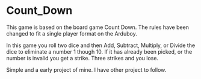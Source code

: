 # Count_Down
This game is based on the board game Count Down. The rules have been changed to fit a single player format on the Arduboy.

In this game you roll two dice and then Add, Subtract, Multiply, or Divide the dice to eliminate a number 1 though 10. If it has already been picked, or the number is invalid you get a strike. Three strikes and you lose.

Simple and a early project of mine. I have other project to follow.

